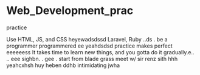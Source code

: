 # Web_Development_prac
practice

Use HTML, JS, and CSS
 heyewadsdssd
Laravel, Ruby ..ds
.
be a programmer programmered ee
 yeahdsdsd
practice makes perfect
eeeeeess
It takes time to learn new things, and you gotta do it gradually.e..
..
 eee 
sighbn.
. gee . start from blade grass meet w/ sir renz
sith
hhh
yeahcxhsh
huy
heben
ddhb
intimidating
jwha
